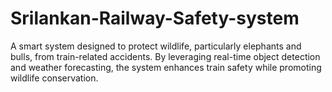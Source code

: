 # Srilankan-Railway-Safety-system
A smart system designed to protect wildlife, particularly elephants and bulls, from train-related accidents. By leveraging real-time object detection and weather forecasting, the system enhances train safety while promoting wildlife conservation.
